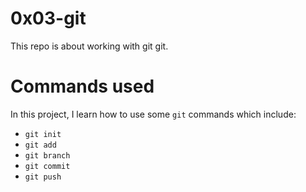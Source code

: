 # 0x03-git

This repo is about working with git git.

# Commands used

In this project, I learn how to use some `git` commands which include:

- `git init`
- `git add`
- `git branch`
- `git commit`
- `git push`
